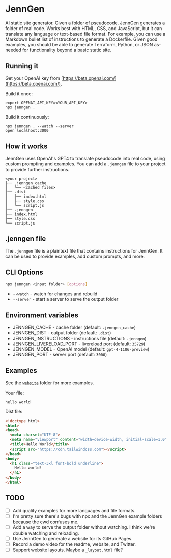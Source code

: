 # JennGen

AI static site generator. Given a folder of pseudocode, JennGen generates a folder of real code. Works best with HTML, CSS, and JavaScript, but it can translate any language or text-based file format. For example, you can use a Markdown bullet list of instructions to generate a Dockerfile. Given good examples, you should be able to generate Terraform, Python, or JSON as-needed for functionality beyond a basic static site.

## Running it

Get your OpenAI key from [https://beta.openai.com/](https://beta.openai.com/).

Build it once:

```
export OPENAI_API_KEY=<YOUR_API_KEY>
npx jenngen .
```

Build it continuously:

```
npx jenngen . --watch --server
open localhost:3000
```

## How it works

JennGen uses OpenAI's GPT4 to translate pseudocode into real code, using custom prompting and examples. You can add a `.jenngen` file to your project to provide further instructions.

```
<your project>
├── .jenngen_cache
│   └── <cached files>
├── .dist
│   ├── index.html
│   ├── style.css
│   └── script.js
├── .jenngen
├── index.html
├── style.css
└── script.js
```

## .jenngen file

The `.jenngen` file is a plaintext file that contains instructions for JennGen. It can be used to provide examples, add custom prompts, and more.

## CLI Options

```bash
npx jenngen <input folder> [options]
```

- `--watch` - watch for changes and rebuild
- `--server` - start a server to serve the output folder

## Environment variables

- JENNGEN_CACHE - cache folder (default: `.jenngen_cache`)
- JENNGEN_DIST - output folder (default: `.dist`)
- JENNGEN_INSTRUCTIONS - instructions file (default: `.jenngen`)
- JENNGEN_LIVERELOAD_PORT - livereload port (default: `35729`)
- JENNGEN_MODEL - OpenAI model (default: `gpt-4-1106-preview`)
- JENNGEN_PORT - server port (default: `3000`)

## Examples

See the [`website`](./website) folder for more examples.

Your file:

```
hello world
```

Dist file:

```html
<!doctype html>
<html>
<head>
  <meta charset="UTF-8">
  <meta name="viewport" content="width=device-width, initial-scale=1.0">
  <title>Hello World</title>
  <script src="https://cdn.tailwindcss.com"></script>
</head>
<body>
  <h1 class="text-3xl font-bold underline">
    Hello world!
  </h1>
</body>
</html>
```

## TODO

- [ ] Add quality examples for more languages and file formats.
- [ ] I'm pretty sure there's bugs with npx and the JennGen example folders because the cwd confuses me.
- [ ] Add a way to serve the output folder without watching. I think we're double watching and reloading.
- [ ] Use JennGen to generate a website for its GitHub Pages.
- [ ] Record a demo video for the readme, website, and Twitter.
- [ ] Support website layouts. Maybe a `_layout.html` file?
